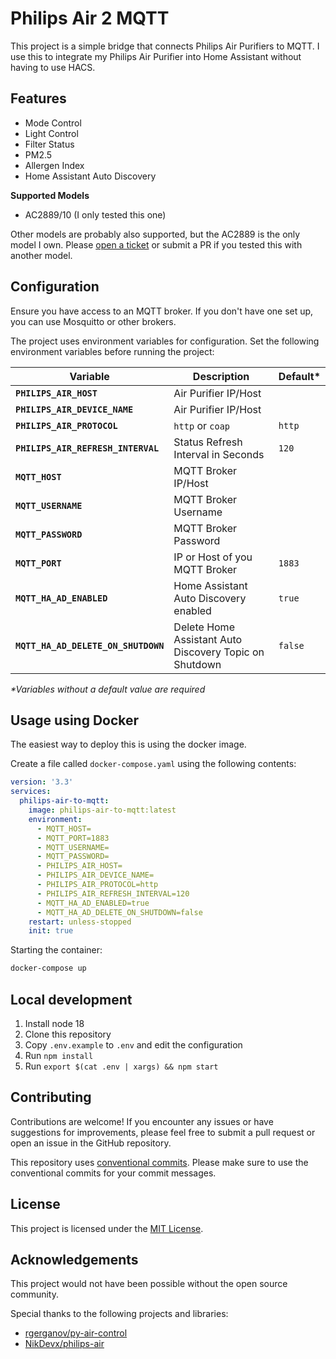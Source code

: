 # Philips Air 2 MQTT

This project is a simple bridge that connects Philips Air Purifiers to MQTT. I use this to integrate my Philips Air Purifier into Home Assistant without having to use HACS.

## Features

- Mode Control
- Light Control
- Filter Status
- PM2.5
- Allergen Index
- Home Assistant Auto Discovery

**Supported Models**

- AC2889/10 (I only tested this one)

Other models are probably also supported, but the AC2889 is the only model I own. Please [open a ticket](https://github.com/r1sim/philips-air-to-mqtt/issues) or submit a PR if you tested this with another model.

## Configuration

Ensure you have access to an MQTT broker. If you don't have one set up, you can use Mosquitto or other brokers.

The project uses environment variables for configuration. Set the following environment variables before running the project:

| Variable                            | Description                                            | Default\* |
| ----------------------------------- | ------------------------------------------------------ | --------- |
| **`PHILIPS_AIR_HOST`**              | Air Purifier IP/Host                                   |           |
| **`PHILIPS_AIR_DEVICE_NAME`**       | Air Purifier IP/Host                                   |           |
| **`PHILIPS_AIR_PROTOCOL`**          | `http` or `coap`                                       | `http`    |
| **`PHILIPS_AIR_REFRESH_INTERVAL`**  | Status Refresh Interval in Seconds                     | `120`     |
| **`MQTT_HOST`**                     | MQTT Broker IP/Host                                    |           |
| **`MQTT_USERNAME`**                 | MQTT Broker Username                                   |           |
| **`MQTT_PASSWORD`**                 | MQTT Broker Password                                   |           |
| **`MQTT_PORT`**                     | IP or Host of you MQTT Broker                          | `1883`    |
| **`MQTT_HA_AD_ENABLED`**            | Home Assistant Auto Discovery enabled                  | `true`    |
| **`MQTT_HA_AD_DELETE_ON_SHUTDOWN`** | Delete Home Assistant Auto Discovery Topic on Shutdown | `false`   |

_\*Variables without a default value are required_

## Usage using Docker

The easiest way to deploy this is using the docker image.

Create a file called `docker-compose.yaml` using the following contents:

```yaml
version: '3.3'
services:
  philips-air-to-mqtt:
    image: philips-air-to-mqtt:latest
    environment:
      - MQTT_HOST=
      - MQTT_PORT=1883
      - MQTT_USERNAME=
      - MQTT_PASSWORD=
      - PHILIPS_AIR_HOST=
      - PHILIPS_AIR_DEVICE_NAME=
      - PHILIPS_AIR_PROTOCOL=http
      - PHILIPS_AIR_REFRESH_INTERVAL=120
      - MQTT_HA_AD_ENABLED=true
      - MQTT_HA_AD_DELETE_ON_SHUTDOWN=false
    restart: unless-stopped
    init: true
```

Starting the container:

```bash
docker-compose up
```

## Local development

1. Install node 18
2. Clone this repository
3. Copy `.env.example` to `.env` and edit the configuration
4. Run `npm install`
5. Run `export $(cat .env | xargs) && npm start`

## Contributing

Contributions are welcome! If you encounter any issues or have suggestions for improvements, please feel free to submit a pull request or open an issue in the GitHub repository.

This repository uses [conventional commits](https://www.conventionalcommits.org). Please make sure to use the conventional commits for your commit messages.

## License

This project is licensed under the [MIT License](./LICENSE).

## Acknowledgements

This project would not have been possible without the open source community.

Special thanks to the following projects and libraries:

- [rgerganov/py-air-control](https://github.com/rgerganov/py-air-control)
- [NikDevx/philips-air](https://github.com/NikDevx/philips-air)
